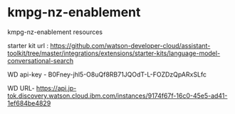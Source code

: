 # kmpg-nz-enablement
kmpg-nz-enablement resources

starter kit url : https://github.com/watson-developer-cloud/assistant-toolkit/tree/master/integrations/extensions/starter-kits/language-model-conversational-search

WD api-key - B0Fney-jhl5-O8uQf8RB71JQOdT-L-FOZDzQpARxSLfc

WD URL- https://api.jp-tok.discovery.watson.cloud.ibm.com/instances/9174f67f-16c0-45e5-ad41-1ef684be4829
